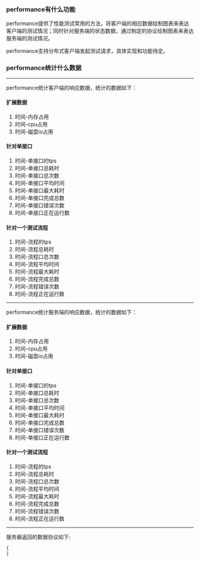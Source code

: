 ### performance有什么功能
performance提供了性能测试常用的方法，将客户端的相应数据绘制图表来表达客户端的测试情况；同时针对服务端的状态数据，通过制定的协议绘制图表来表达服务端的测试情况。

performance支持分布式客户端发起测试请求，具体实现和功能待定。

### performance统计什么数据

---

performance统计客户端的响应数据，统计的数据如下：

#### 扩展数据
 1. 时间-内存占用
 2. 时间-cpu占用
 3. 时间-磁盘io占用

#### 针对单接口
 1. 时间-单接口的tps
 2. 时间-单接口总耗时
 3. 时间-单接口总次数
 4. 时间-单接口平均时间
 5. 时间-单接口最大耗时
 6. 时间-单接口完成总数
 7. 时间-单接口错误次数
 8. 时间-单接口正在运行数
 
#### 针对一个测试流程
 1. 时间-流程的tps
 2. 时间-流程总耗时
 3. 时间-流程口总次数
 4. 时间-流程平均时间
 5. 时间-流程最大耗时
 6. 时间-流程完成总数
 7. 时间-流程错误次数
 8. 时间-流程正在运行数

--- 

performance统计服务端的响应数据，统计的数据如下：
#### 扩展数据
 1. 时间-内存占用
 2. 时间-cpu占用
 3. 时间-磁盘io占用

#### 针对单接口
 1. 时间-单接口的tps
 2. 时间-单接口总耗时
 3. 时间-单接口总次数
 4. 时间-单接口平均时间
 5. 时间-单接口最大耗时
 6. 时间-单接口完成总数
 7. 时间-单接口错误次数
 8. 时间-单接口正在运行数
 
#### 针对一个测试流程
 1. 时间-流程的tps
 2. 时间-流程总耗时
 3. 时间-流程口总次数
 4. 时间-流程平均时间
 5. 时间-流程最大耗时
 6. 时间-流程完成总数
 7. 时间-流程错误次数
 8. 时间-流程正在运行数
 
 ---
 
服务器返回的数据协议如下:
```json
{
}
```
